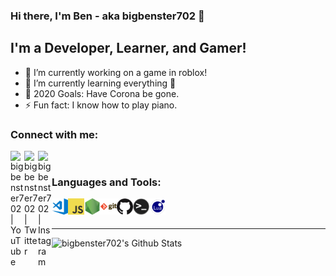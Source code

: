 ### Hi there, I'm Ben - aka bigbenster702 👋

## I'm a Developer, Learner, and Gamer!
- 🔭 I’m currently working on a game in roblox!
- 🌱 I’m currently learning everything 🤣
- 🥅 2020 Goals: Have Corona be gone.
- ⚡ Fun fact: I know how to play piano.

### Connect with me:

[<img align="left" alt="bigbenster702 | YouTube" width="22px" src="https://cdn.jsdelivr.net/npm/simple-icons@v3/icons/youtube.svg" />][youtube]
[<img align="left" alt="bigbenster702 | Twitter" width="22px" src="https://cdn.jsdelivr.net/npm/simple-icons@v3/icons/twitter.svg" />][twitter]
[<img align="left" alt="bigbenster702 | Instagram" width="22px" src="https://cdn.jsdelivr.net/npm/simple-icons@v3/icons/instagram.svg" />][instagram]

<br />

### Languages and Tools:

[<img align="left" alt="Visual Studio Code" width="26px" src="https://raw.githubusercontent.com/github/explore/80688e429a7d4ef2fca1e82350fe8e3517d3494d/topics/visual-studio-code/visual-studio-code.png" />][vsc]
[<img align="left" alt="JavaScript" width="26px" src="https://raw.githubusercontent.com/github/explore/80688e429a7d4ef2fca1e82350fe8e3517d3494d/topics/javascript/javascript.png" />][javasc]
[<img align="left" alt="Node.js" width="26px" src="https://raw.githubusercontent.com/github/explore/80688e429a7d4ef2fca1e82350fe8e3517d3494d/topics/nodejs/nodejs.png" />][node.js]
[<img align="left" alt="Git" width="26px" src="https://raw.githubusercontent.com/github/explore/80688e429a7d4ef2fca1e82350fe8e3517d3494d/topics/git/git.png" />][git]
[<img align="left" alt="GitHub" width="26px" src="https://raw.githubusercontent.com/github/explore/78df643247d429f6cc873026c0622819ad797942/topics/github/github.png" />][github]
[<img align="left" alt="Batch" width="26px" src="https://raw.githubusercontent.com/github/explore/80688e429a7d4ef2fca1e82350fe8e3517d3494d/topics/terminal/terminal.png" />][batch]
[<img align="left" alt="Lua" width="26px" src="https://raw.githubusercontent.com/github/explore/80688e429a7d4ef2fca1e82350fe8e3517d3494d/topics/lua/lua.png" />][lua]

<br />
<br />

---

<img align="left" alt="bigbenster702's Github Stats" src="https://github-readme-stats.codestackr.vercel.app/api?username=bigbenster702&show_icons=true&hide_border=true" />

[twitter]: https://twitter.com/bigbenster702
[youtube]: https://www.youtube.com/channel/UCm_EJICWLbr1MAYPd-vngNg
[instagram]: https://www.instagram.com/bigbenster702
[vsc]: https://code.visualstudio.com
[javasc]: https://www.javascript.com
[node.js]: https://nodejs.org
[git]: https://git-scm.com
[github]: https://github.com
[batch]: https://www.tutorialspoint.com/batch_script/index.htm
[lua]: http://www.lua.org